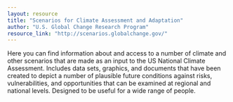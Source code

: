 ```yaml
---
layout: resource
title: "Scenarios for Climate Assessment and Adaptation"
author: "U.S. Global Change Research Program"
resource_link: "http://scenarios.globalchange.gov/"
---
```


Here you can find information about and access to a number of climate and other scenarios that are made as an input to the US National Climate Assessment. Includes data sets, graphics, and documents that have been created to depict a number of plausible future conditions against risks, vulnerabilities, and opportunities that can be examined at regional and national levels. Designed to be useful for a wide range of people. 